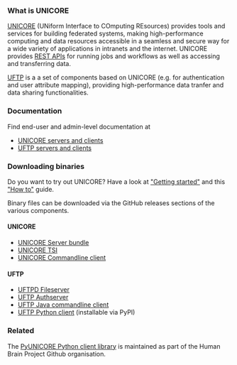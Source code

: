 ### What is UNICORE
[UNICORE](https://unicore-docs.readthedocs.io/en/latest/overview.html)
(UNiform Interface to COmputing REsources) provides tools and
services for building federated systems, making high-performance
computing and data resources accessible in a seamless and secure way
for a wide variety of applications in intranets and the internet.
UNICORE provides [REST APIs](https://unicore-docs.readthedocs.io/en/latest/user-docs/rest-api/index.html)
for running jobs and workflows as well as accessing and transferring data.

[UFTP](https://uftp-docs.readthedocs.io/en/latest/overview.html) 
is a a set of components based on UNICORE (e.g. for authentication and
user attribute mapping), providing high-performance data tranfer and
data sharing functionalities.

### Documentation

Find end-user and admin-level documentation at

 - [UNICORE servers and clients](https://unicore-docs.readthedocs.io/en/latest)
 - [UFTP servers and clients](https://uftp-docs.readthedocs.io/en/latest)

### Downloading binaries

Do you want to try out UNICORE? Have a look at ["Getting started"](https://unicore-docs.readthedocs.io/en/latest/gettingstarted.html) 
and this ["How to"](https://unicore-docs.readthedocs.io/en/latest/howto-singlecluster.html) guide.

Binary files can be downloaded via the GitHub releases sections of the various components.

#### UNICORE

- [UNICORE Server bundle](https://github.com/UNICORE-EU/server-bundle/releases)
- [UNICORE TSI](https://github.com/UNICORE-EU/tsi/releases)
- [UNICORE Commandline client](https://github.com/UNICORE-EU/commandline-client/releases)

#### UFTP

- [UFTPD Fileserver](https://github.com/UNICORE-EU/uftpd/releases)
- [UFTP Authserver](https://github.com/UNICORE-EU/uftp/releases)
- [UFTP Java commandline client](https://github.com/UNICORE-EU/uftp-javaclient/releases)
- [UFTP Python client](https://github.com/UNICORE-EU/pyuftp/) (installable via PyPI)

### Related

The [PyUNICORE Python client library](https://github.com/HumanBrainProject/pyunicore) is maintained as part of the Human Brain Project Github organisation.

